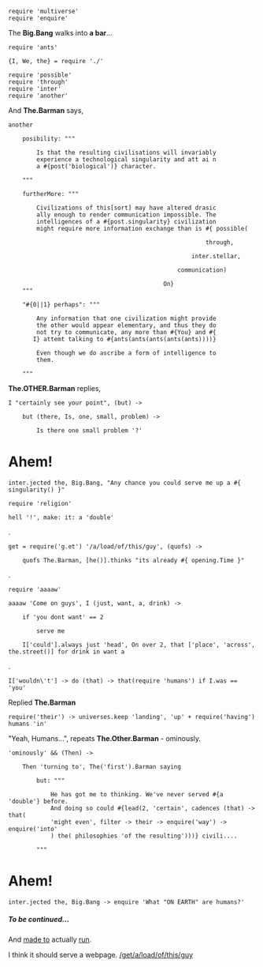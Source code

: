     require 'multiverse'
    require 'enquire'

The __Big.Bang__ walks into __a bar__...
    
    require 'ants'

    {I, We, the} = require './'

    require 'possible'
    require 'through' 
    require 'inter'
    require 'another'

And __The.Barman__ says,

    another

        posibility: """

            Is that the resulting civilisations will invariably
            experience a technological singularity and att ai n
            a #{post('biological')} character.

        """

        furtherMore: """

            Civilizations of this[sort] may have altered drasic
            ally enough to render communication impossible. The
            intelligences of a #{post.singularity} civilization
            might require more information exchange than is #{ possible(
                                                                
                                                            through,
                                                      
                                                        inter.stellar,
                                                 
                                                    communication) 

                                                On}
        """

        "#{0||1} perhaps": """

            Any information that one civilization might provide
            the other would appear elementary, and thus they do
            not try to communicate, any more than #{You} and #{
           I} attemt talking to #{ants(ants(ants(ants(ants))))}

            Even though we do ascribe a form of intelligence to
            them.

        """

__The.OTHER.Barman__ replies,

    I "certainly see your point", (but) -> 

        but (there, Is, one, small, problem) -> 

            Is there one small problem '?'


# Ahem!

    inter.jected the, Big.Bang, "Any chance you could serve me up a #{ singularity() }"

    require 'religion'

    hell '!', make: it: a 'double'

.

    get = require('g.et') '/a/load/of/this/guy', (quofs) ->

        quofs The.Barman, [he()].thinks "its already #{ opening.Time }"

.

    require 'aaaaw'

    aaaaw 'Come on guys', I (just, want, a, drink) ->

        if 'you dont want' == 2

            serve me

        I['could'].always just 'head', On over 2, that ['place', 'across', the.street()] for drink in want a

        

.

    I['wouldn\'t'] -> do (that) -> that(require 'humans') if I.was == 'you'

Replied __The.Barman__

    require('their') -> universes.keep 'landing', 'up' + require('having') humans 'in'


"Yeah, Humans...", repeats __The.Other.Barman__ - ominously.

    'ominously' && (Then) ->

        Then 'turning to', The('first').Barman saying

            but: """

                He has got me to thinking. We've never served #{a 'double'} before.
                And doing so could #{lead(2, 'certain', cadences (that) -> that(
                'might even', filter -> their -> enquire('way') -> enquire('into'
                ) the( philosophies 'of the resulting')))} civili....

            """

# Ahem!

    inter.jected the, Big.Bang -> enquire 'What "ON EARTH" are humans?'



##### To be continued...

And [made to](https://github.com/nomilous/objective.black/blob/master/package.json#L22) actually [run](https://www.youtube.com/watch?v=SVdoZNxtL8k).

I think it should serve a webpage. [/get/a/load/of/this/guy](http://objective.black/a/load/of/this/guy)


